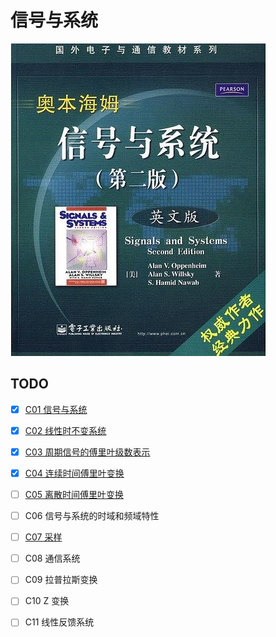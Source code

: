 # 信号与系统

![cover](https://raw.githubusercontent.com/Ubpa/ImgBed/master/Note/Math/SignalSystem/cover.jpg)

## TODO

- [x] [C01 信号与系统](https://github.com/Ubpa/Note/blob/master/Math/SignalSystem/notes/C01.md) 
- [x] [C02 线性时不变系统](https://github.com/Ubpa/Note/blob/master/Math/SignalSystem/notes/C02.md) 
- [x] [C03 周期信号的傅里叶级数表示](https://github.com/Ubpa/Note/blob/master/Math/SignalSystem/notes/C03.md) 
- [x] [C04 连续时间傅里叶变换](https://github.com/Ubpa/Note/blob/master/Math/SignalSystem/notes/C04.md) 
- [ ] [C05 离散时间傅里叶变换](https://github.com/Ubpa/Note/blob/master/Math/SignalSystem/notes/C05.md) 
- [ ] C06 信号与系统的时域和频域特性
- [ ] [C07 采样](https://github.com/Ubpa/Note/blob/master/Math/SignalSystem/notes/C07.md) 
- [ ] C08 通信系统
- [ ] C09 拉普拉斯变换
- [ ] C10 Z 变换
- [ ] C11 线性反馈系统

